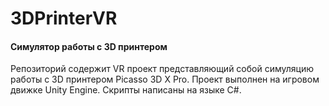 # 3DPrinterVR
#### Симулятор работы с 3D принтером
Репозиторий содержит VR проект представляющий собой симуляцию работы с 3D принтером Picasso 3D X Pro. Проект выполнен на игровом движке Unity Engine. Скрипты написаны на языке C#.
